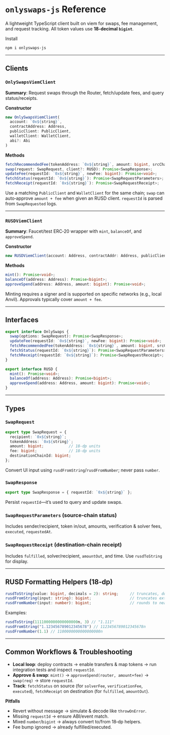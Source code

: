 # `onlyswaps-js` Reference

A lightweight TypeScript client built on viem for swaps, fee management, and request tracking. All token values use **18‑decimal `bigint`**.

Install

~~~bash
npm i onlyswaps-js
~~~

---

## Clients

### `OnlySwapsViemClient`

**Summary**: Request swaps through the Router, fetch/update fees, and query status/receipts.

**Constructor**
~~~ts
new OnlySwapsViemClient(
  account: `0x${string}`,
  contractAddress: Address,
  publicClient: PublicClient,
  walletClient: WalletClient,
  abi?: Abi
)
~~~

**Methods**

~~~ts
fetchRecommendedFee(tokenAddress: `0x${string}`, amount: bigint, srcChainId: bigint, dstChainId: bigint): Promise<bigint>;
swap(request: SwapRequest, client?: RUSD): Promise<SwapResponse>;
updateFee(requestId: `0x${string}`, newFee: bigint): Promise<void>;
fetchStatus(requestId: `0x${string}`): Promise<SwapRequestParameters>;
fetchReceipt(requestId: `0x${string}`): Promise<SwapRequestReceipt>;
~~~

Use a matching `PublicClient` and `WalletClient` for the same chain; `swap` can auto‑approve `amount + fee` when given an RUSD client. `requestId` is parsed from `SwapRequested` logs. 

---

### `RUSDViemClient`

**Summary**: Faucet/test ERC‑20 wrapper with `mint`, `balanceOf`, and `approveSpend`. 

**Constructor**

~~~ts
new RUSDViemClient(account: Address, contractAddr: Address, publicClient: PublicClient, walletClient: WalletClient, abi?: Abi)
~~~

**Methods**

~~~ts
mint(): Promise<void>;
balanceOf(address: Address): Promise<bigint>;
approveSpend(address: Address, amount: bigint): Promise<void>;
~~~

Minting requires a signer and is supported on specific networks (e.g., local Anvil). Approvals typically cover `amount + fee`. 

---

## Interfaces

~~~ts
export interface OnlySwaps {
  swap(options: SwapRequest): Promise<SwapResponse>;
  updateFee(requestId: `0x${string}`, newFee: bigint): Promise<void>;
  fetchRecommendedFee(tokenAddress: `0x${string}`, amount: bigint, srcChainId: bigint, destChainId: bigint): Promise<bigint>;
  fetchStatus(requestId: `0x${string}`): Promise<SwapRequestParameters>;
  fetchReceipt(requestId: `0x${string}`): Promise<SwapRequestReceipt>;
}

export interface RUSD {
  mint(): Promise<void>;
  balanceOf(address: Address): Promise<bigint>;
  approveSpend(address: Address, amount: bigint): Promise<void>;
}
~~~



---

## Types

### `SwapRequest`

~~~ts
export type SwapRequest = {
  recipient: `0x${string}`;
  tokenAddress: `0x${string}`;
  amount: bigint;           // 18‑dp units
  fee: bigint;              // 18‑dp units
  destinationChainId: bigint;
};
~~~

Convert UI input using `rusdFromString`/`rusdFromNumber`; never pass `number`. 

### `SwapResponse`

~~~ts
export type SwapResponse = { requestId: `0x${string}` };
~~~

Persist `requestId`—it’s used to query and update swaps. 

### `SwapRequestParameters` (source‑chain status)

Includes sender/recipient, token in/out, amounts, verification & solver fees, `executed`, `requestedAt`. 

### `SwapRequestReceipt` (destination‑chain receipt)

Includes `fulfilled`, solver/recipient, `amountOut`, and time. Use `rusdToString` for display. 

---

## RUSD Formatting Helpers (18‑dp)

~~~ts
rusdToString(value: bigint, decimals = 2): string;     // truncates, does not round
rusdFromString(input: string): bigint;                 // truncates extra fractional digits beyond 18
rusdFromNumber(input: number): bigint;                 // rounds to nearest wei-style unit
~~~

Examples:

~~~ts
rusdToString(1111000000000000000n, 3) // "1.111"
rusdFromString("1.123456789012345678") // 1123456789012345678n
rusdFromNumber(1.1) // 1100000000000000000n
~~~

 

---

## Common Workflows & Troubleshooting

* **Local loop**: deploy contracts → enable transfers & map tokens → run integration tests and inspect `requestId`. 
* **Approve & swap**: `mint()` → `approveSpend(router, amount+fee)` → `swap(req)` → store `requestId`. 
* **Track**: `fetchStatus` on source (for `solverFee`, `verificationFee`, `executed`), `fetchReceipt` on destination (for `fulfilled`, `amountOut`). 

**Pitfalls**

* Revert without message → simulate & decode like `throwOnError`.
* Missing `requestId` → ensure ABI/event match.
* Mixed `number`/`bigint` → always convert to/from 18‑dp helpers.
* Fee bump ignored → already fulfilled/executed. 
